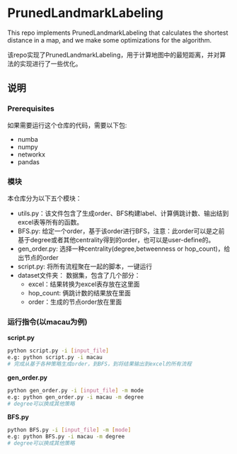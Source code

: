 # PrunedLandmarkLabeling

This repo implements PrunedLandmarkLabeling that calculates the shortest distance in a map, and we make some optimizations for the algorithm.

该repo实现了PrunedLandmarkLabeling，用于计算地图中的最短距离，并对算法的实现进行了一些优化。

## 说明

### Prerequisites
如果需要运行这个仓库的代码，需要以下包:
- numba
- numpy
- networkx
- pandas
### 模块
本仓库分为以下五个模块：
- utils.py：该文件包含了生成order、BFS构建label、计算俩跳计数、输出结到excel表等所有的函数。
- BFS.py: 给定一个order，基于该order进行BFS，注意：此order可以是之前基于degree或者其他centrality得到的order，也可以是user-define的。
- gen_order.py: 选择一种centrality(degree,betweenness or hop_count)，给出节点的order
- script.py: 将所有流程聚在一起的脚本，一键运行
- dataset文件夹： 数据集，包含了几个部分：
  - excel：结果转换为excel表存放在这里面
  - hop_count: 俩跳计数的结果放在里面
  - order：生成的节点order放在里面

### 运行指令(以macau为例)

**script.py**
```bash
python script.py -i [input_file]
e.g: python script.py -i macau
# 完成从基于各种策略生成order，到BFS，到将结果输出到excel的所有流程
```

**gen_order.py**
```bash
python gen_order.py -i [input_file] -m mode
e.g: python gen_order.py -i macau -m degree
# degree可以换成其他策略
```

**BFS.py**
```bash
python BFS.py -i [input_file] -m [mode]
e.g: python BFS.py -i macau -m degree
# degree可以换成其他策略
```